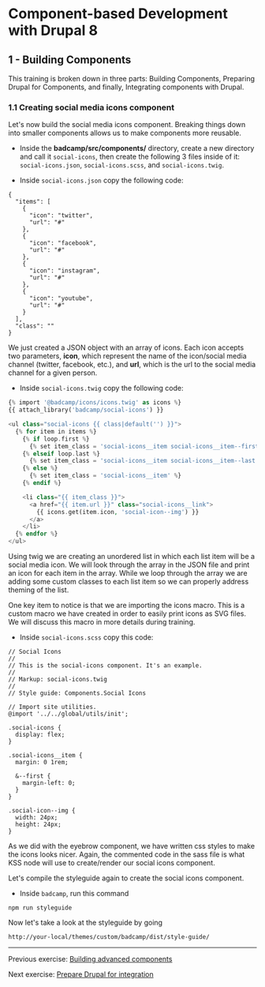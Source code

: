# Component-based Development with Drupal 8

## 1 - Building Components
This training is broken down in three parts:  Building Components, Preparing Drupal for Components, and finally, Integrating components with Drupal.


### 1.1 Creating social media icons component

Let's now build the social media icons component.  Breaking things down into smaller components allows us to make components more reusable.

* Inside the **badcamp/src/components/** directory, create a new directory and call it `social-icons`, then create the following 3 files inside of it: `social-icons.json`, `social-icons.scss`, and `social-icons.twig`.

* Inside `social-icons.json` copy the following code:

```
{
  "items": [
    {
      "icon": "twitter",
      "url": "#"
    },
    {
      "icon": "facebook",
      "url": "#"
    },
    {
      "icon": "instagram",
      "url": "#"
    },
    {
      "icon": "youtube",
      "url": "#"
    }
  ],
  "class": ""
}
```

We just created a JSON object with an array of icons.  Each icon accepts two parameters, **icon**, which represent the name of the icon/social media channel (twitter, facebook, etc.), and **url**, which is the url to the social media channel for a given person.

* Inside `social-icons.twig` copy the following code:

```php
{% import '@badcamp/icons/icons.twig' as icons %}
{{ attach_library('badcamp/social-icons') }}

<ul class="social-icons {{ class|default('') }}">
  {% for item in items %}
    {% if loop.first %}
      {% set item_class = 'social-icons__item social-icons__item--first' %}
    {% elseif loop.last %}
      {% set item_class = 'social-icons__item social-icons__item--last' %}
    {% else %}
      {% set item_class = 'social-icons__item' %}
    {% endif %}

    <li class="{{ item_class }}">
      <a href="{{ item.url }}" class="social-icons__link">
        {{ icons.get(item.icon, 'social-icon--img') }}
      </a>
    </li>
  {% endfor %}
</ul>
```

Using twig we are creating an unordered list in which each list item will be a social media icon.  We will look through the array in the JSON file and print an icon for each item in the array.  While we loop through the array we are adding some custom classes to each list item so we can properly address theming of the list.

One key item to notice is that we are importing the icons macro.  This is a custom macro we have created in order to easily print icons as SVG files.  We will discuss this macro in more details during training.

* Inside `social-icons.scss` copy this code:

```
// Social Icons
//
// This is the social-icons component. It's an example.
//
// Markup: social-icons.twig
//
// Style guide: Components.Social Icons

// Import site utilities.
@import '../../global/utils/init';

.social-icons {
  display: flex;
}

.social-icons__item {
  margin: 0 1rem;

  &--first {
    margin-left: 0;
  }
}

.social-icon--img {
  width: 24px;
  height: 24px;
}
```

As we did with the eyebrow component, we have written css styles to make the icons looks nicer.  Again, the commented code in the sass file is what KSS node will use to create/render our social icons component.

Let's compile the styleguide again to create the social icons component.

* Inside `badcamp`, run this command

```
npm run styleguide
```

Now let's take a look at the styleguide by going

```
http://your-local/themes/custom/badcamp/dist/style-guide/
```


---
Previous exercise:  [Building advanced components](3-building-components.md)


Next exercise:  [Prepare Drupal for integration](5-prepare-drupal.md)
